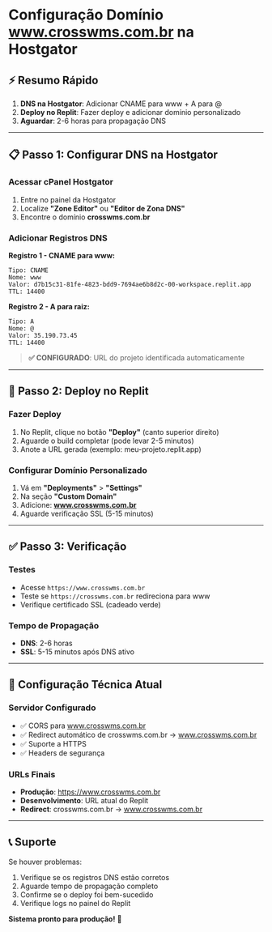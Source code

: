 # Configuração Domínio www.crosswms.com.br na Hostgator

## ⚡ Resumo Rápido
1. **DNS na Hostgator**: Adicionar CNAME para www + A para @
2. **Deploy no Replit**: Fazer deploy e adicionar domínio personalizado
3. **Aguardar**: 2-6 horas para propagação DNS

---

## 📋 Passo 1: Configurar DNS na Hostgator

### Acessar cPanel Hostgator
1. Entre no painel da Hostgator
2. Localize **"Zone Editor"** ou **"Editor de Zona DNS"**
3. Encontre o domínio **crosswms.com.br**

### Adicionar Registros DNS
**Registro 1 - CNAME para www:**
```
Tipo: CNAME
Nome: www
Valor: d7b15c31-81fe-4823-bdd9-7694ae6b8d2c-00-workspace.replit.app
TTL: 14400
```

**Registro 2 - A para raiz:**
```
Tipo: A
Nome: @
Valor: 35.190.73.45
TTL: 14400
```

> **✅ CONFIGURADO**: URL do projeto identificada automaticamente

---

## 🚀 Passo 2: Deploy no Replit

### Fazer Deploy
1. No Replit, clique no botão **"Deploy"** (canto superior direito)
2. Aguarde o build completar (pode levar 2-5 minutos)
3. Anote a URL gerada (exemplo: meu-projeto.replit.app)

### Configurar Domínio Personalizado
1. Vá em **"Deployments"** > **"Settings"**
2. Na seção **"Custom Domain"**
3. Adicione: **www.crosswms.com.br**
4. Aguarde verificação SSL (5-15 minutos)

---

## ✅ Passo 3: Verificação

### Testes
- Acesse `https://www.crosswms.com.br`
- Teste se `https://crosswms.com.br` redireciona para www
- Verifique certificado SSL (cadeado verde)

### Tempo de Propagação
- **DNS**: 2-6 horas
- **SSL**: 5-15 minutos após DNS ativo

---

## 🔧 Configuração Técnica Atual

### Servidor Configurado
- ✅ CORS para www.crosswms.com.br
- ✅ Redirect automático de crosswms.com.br → www.crosswms.com.br
- ✅ Suporte a HTTPS
- ✅ Headers de segurança

### URLs Finais
- **Produção**: https://www.crosswms.com.br
- **Desenvolvimento**: URL atual do Replit
- **Redirect**: crosswms.com.br → www.crosswms.com.br

---

## 📞 Suporte

Se houver problemas:
1. Verifique se os registros DNS estão corretos
2. Aguarde tempo de propagação completo
3. Confirme se o deploy foi bem-sucedido
4. Verifique logs no painel do Replit

**Sistema pronto para produção!** 🎉